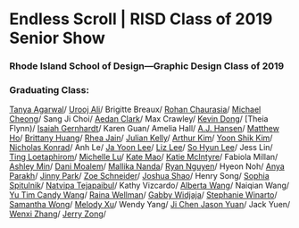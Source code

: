 # Endless Scroll | RISD Class of 2019 Senior Show

### Rhode Island School of Design—Graphic Design Class of 2019

### Graduating Class:
[Tanya Agarwal](https://www.agarwaltanya.com/)/
[Urooj Ali](https://uroojali.com/)/
Brigitte Breaux/
[Rohan Chaurasia](https://rohanchau.com/)/
[Michael Cheong](http://michael-cheong.com/index.html)/
Sang Ji Choi/
[Aedan Clark](https://aedanclark.com/)/
Max Crawley/
[Kevin Dong](http://www.kevindong.site/)/
[Theia Flynn)/
[Isaiah Gernhardt](http://www.igernhardt.com/portfolio/)/
Karen Guan/
Amelia Hall/
[A.J. Hansen](http://www.andreajanehansen.com/)/
[Matthew Ho](http://www.madebymatthewho.com/)/
[Brittany Huang](http://www.brehuang.com/)/
[Rhea Jain](https://www.rhea-jain.com/)/
[Julian Kelly](https://juliankellydesign.com)/
[Arthur Kim](http://arthur-kim.com/)/
[Yoon Shik Kim](http://yoonshikkim.com/)/
[Nicholas Konrad](https://www.nicholaskonrad.com/)/
Anh Le/
[Ja Yoon Lee](https://jayoonlee.com/)/
[Liz Lee](https://www.lizyslee.com/)/
[So Hyun Lee](https://www.sohyunlee.com/)/
Jess Lin/
[Ting Loetaphirom](https://tingloet.com/)/
[Michelle Lu](https://www.michelllu.com/)/
[Kate Mao](https://www.katemao.work/)/
[Katie McIntyre](https://www.katiemcintyredesign.com/)/
Fabiola Millan/
[Ashley Min](https://ashleymin.com/)/
[Dani Moalem](https://daniellemoalem.com/projects)/
[Mallika Nanda](http://mallikananda.com/)/
[Ryan Nguyen](http://www.ryannguyen.design/)/
Hyeon Noh/
[Anya Parakh](https://anyaparakh.com/)/
[Jinny Park](https://www.yoojeanpark.com/)/
[Zoe Schneider](https://zoe-schneider.com/work)/
[Joshua Shao](https://joshuashao.design/)/
Henry Song/
[Sophia Spitulnik](https://sophiaspitulnik.com/)/
[Natvipa Tejapaibul](https://www.nanateja.com/)/
Kathy Vizcardo/
[Alberta Wang](https://albertawang.com/)/
Naiqian Wang/
[Yu Tim Candy Wang](https://candywang.com/)/
[Raina Wellman](https://rainawellman.com/)/
[Gabby Widjaja](https://widjaja.io/)/
[Stephanie Winarto](https://stephaniewinarto.com/)/
[Samantha Wong](https://samanthawongdesigns.com/)/
[Melody Xu](https://melodyxu.myportfolio.com/graphic-design)/
Wendy Yang/
[Ji Chen Jason Yuan](https://jasonyuan.design/)/
Jack Yuen/
[Wenxi Zhang](http://www.wenxizhang.com/about)/
[Jerry Zong](https://jzong.myportfolio.com/projects)/